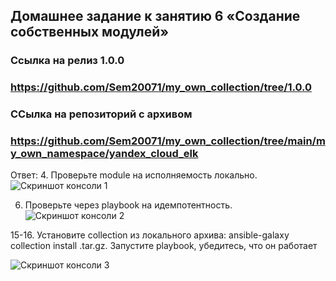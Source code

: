 ## Домашнее задание к занятию 6 «Создание собственных модулей»

### Ссылка на релиз 1.0.0
### https://github.com/Sem20071/my_own_collection/tree/1.0.0

### ССылка на репозиторий с архивом
### https://github.com/Sem20071/my_own_collection/tree/main/my_own_namespace/yandex_cloud_elk 

Ответ:
4. Проверьте module на исполняемость локально.
![Скриншот консоли 1]()

6. Проверьте через playbook на идемпотентность.
![Скриншот консоли 2]()

15-16. Установите collection из локального архива: ansible-galaxy collection install <archivename>.tar.gz. Запустите playbook, убедитесь, что он работает

![Скриншот консоли 3]()

